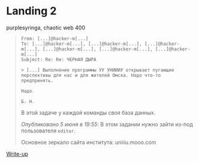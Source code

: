 # Landing 2

purplesyringa, chaotic web 400

> ```
> From: [...]@hacker-m[...]
> To: [...]@hacker-m[...], [...]@hacker-m[...], [...]@hacker-m[...], [...]@hacker-m[...], [...]@hacker-m[...], [...]@hacker-m[...]
> Subject: Re: Re: ЧЕРНАЯ ДЫРА
> 
> > [...] Выполнение программы УУ УНИИИУ открывает пугающие перспективы для нас и для жителей Омска. Надо что-то предпринять.
> 
> Надо.
> 
> Б. Н.
> ```
>
> В этой задаче у каждой команды своя база данных.
> 
> *Опубликовано 5 июня в 19:55*:
> В этом задании нужно зайти из-под пользователя `editor`.
> 
> Основное зеркало сайта института: uniiiu.mooo.com

[Write-up](WRITEUP.md)
